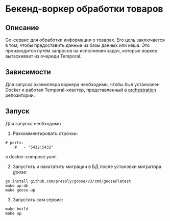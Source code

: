 # Бекенд-воркер обработки товаров

## Описание

Go-сервис для обработки информации о товарах. Его цель заключается в том, чтобы предоставить данные из базы данных или кеша. Это производится путём запросов на исполнения задач, которые воркер вытаскивает из очереди Temporal.

## Зависимости

Для запуска экземпляра воркера необходимо, чтобы был установлен Docker и работал Temporal-кластер, представленный в [orchestration](https://github.com/go-microfrontend/orchestration) репозитории.

## Запуск

Для запуска необходимо 
1. Разкомментировать строчки:
```
# ports:
    #   - "5432:5432"
```
в docker-compose.yaml.

2. Запустить и накататить миграции в БД после установки мигратора *goose*:
```
go install github.com/pressly/goose/v3/cmd/goose@latest
make up-db
make goose-up
```

3. Запустить сам сервис:
```
make build
make up
```
